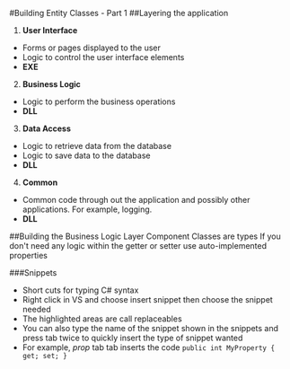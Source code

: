 #Building Entity Classes - Part 1
##Layering the application
1. <b>User Interface</b>
 - Forms or pages displayed to the user
 - Logic to control the user interface elements
 - <b>EXE</b>
2. <b>Business Logic</b>
 - Logic to perform the business operations
 - <b>DLL</b>
3. <b>Data Access</b>
 - Logic to retrieve data from the database
 - Logic to save data to the database
 - <b>DLL</b>
4. <b>Common</b>
 - Common code through out the application and possibly other applications.  For example, logging.
 - <b>DLL</b>
 
##Building the Business Logic Layer Component
Classes are types
If you don't need any logic within the getter or setter use auto-implemented properties

###Snippets
- Short cuts for typing C# syntax
- Right click in VS and choose insert snippet then choose the snippet needed
- The highlighted areas are call replaceables
- You can also type the name of the snippet shown in the snippets and press tab twice to quickly insert the type of snippet wanted
 - For example, *prop* tab tab inserts the code `public int MyProperty { get; set; }`
 

